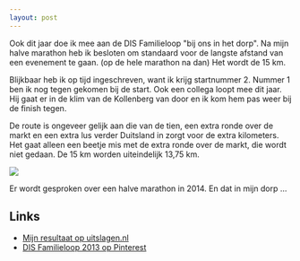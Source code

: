 ```yaml
---
layout: post
---
```


Ook dit jaar doe ik mee aan de DIS Familieloop "bij ons in het dorp". Na mijn halve marathon heb ik besloten om standaard voor de langste afstand van een evenement te gaan. (op de hele marathon na dan) Het wordt de 15 km.

Blijkbaar heb ik op tijd ingeschreven, want ik krijg startnummer 2. Nummer 1 ben ik nog tegen gekomen bij de start. Ook een collega loopt mee dit jaar. Hij gaat er in de klim van de Kollenberg van door en ik kom hem pas weer bij de finish tegen.

De route is ongeveer gelijk aan die van de tien, een extra ronde over de markt en een extra lus verder Duitsland in zorgt voor de extra kilometers. Het gaat alleen een beetje mis met de extra ronde over de markt, die wordt niet gedaan. De 15 km worden uiteindelijk 13,75 km.

![](https://s-media-cache-ak0.pinimg.com/236x/9f/4d/9f/9f4d9ff2ad84fdcc2283a8dce255e794.jpg)

Er wordt gesproken over een halve marathon in 2014. En dat in mijn dorp …

## Links
* [Mijn resultaat op uitslagen.nl](http://bit.ly/17U91vQ)
* [DIS Familieloop 2013 op Pinterest](http://www.pinterest.com/erictummers/dis-familieloop-2013/)